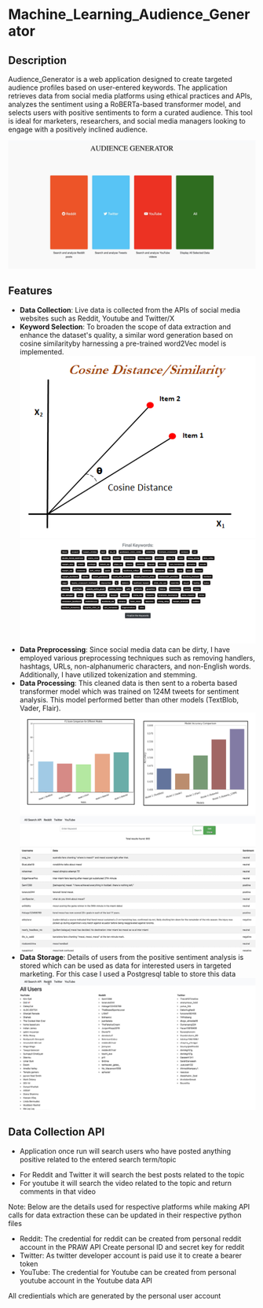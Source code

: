# Machine_Learning_Audience_Generator
## Description
Audience_Generator is a web application designed to create targeted audience profiles based on user-entered keywords. The application retrieves data from social media platforms using ethical practices and APIs, analyzes the sentiment using a RoBERTa-based transformer model, and selects users with positive sentiments to form a curated audience. This tool is ideal for marketers, researchers, and social media managers looking to engage with a positively inclined audience.

![Screenshot of Audience_Generator](screenshots/home.jpeg)

## Features
- **Data Collection**: Live data is collected from the APIs of social media websites such as Reddit, Youtube and Twitter/X
- **Keyword Selection**: To broaden the scope of data extraction and enhance the dataset's quality, a similar word generation based on cosine similarityby harnessing a pre-trained word2Vec model is implemented.
![Screenshot of Cosine similarity](screenshots/Cosine_similarity.png)
![Screenshot of Similar keywords for Messi](screenshots/similar_keywords.jpeg)
- **Data Preprocessing**: Since social media data can be dirty, I have employed various preprocessing techniques such as removing handlers, hashtags, URLs, non-alphanumeric characters, and non-English words. Additionally, I have utilized tokenization and stemming.
- **Data Processing**: This cleaned data is then sent to a roberta based transformer model which was trained on 124M tweets for sentiment analysis. This model performed better than other models (TextBlob, Vader, Flair).
![Screenshot of Model comparison](screenshots/Comparison_models.png)
![Screenshot of Sentiment Analysis](screenshots/Sentiment_analysis.jpeg)
- **Data Storage**: Details of users from the positive sentiment analysis is stored which can be used as data for interested users in targeted marketing. For this case I used a Postgresql table to store this data 
![Screenshot of Sentiment Analysis](screenshots/Final_users.jpeg)


## Data Collection API 
- Application once run will search users who have posted anything positive related to the entered search term/topic
* For Reddit and Twitter it will search the best posts related to the topic
* For youtube it will search the video related to the topic and return comments in that video  

Note: Below are the details used for respective platforms while making API calls for data extraction these can be updated in their respective python files 
- Reddit: The credential for reddit can be created from personal reddit account in the PRAW API
Create personal ID and secret key for reddit
- Twitter: As twitter developer account is paid use it to create a bearer token
- YouTube: The credential for Youtube can be created from personal youtube account in the Youtube data API

All credientials which are generated by the personal user account

